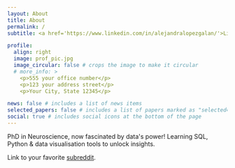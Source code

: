 ```yaml
---
layout: About
title: About
permalink: /
subtitle: <a href='https://www.linkedin.com/in/alejandralopezgalan/'>LinkedIn</a>. 

profile:
  align: right
  image: prof_pic.jpg
  image_circular: false # crops the image to make it circular
  # more_info: >
    <p>555 your office number</p>
    <p>123 your address street</p>
    <p>Your City, State 12345</p>

news: false # includes a list of news items
selected_papers: false # includes a list of papers marked as "selected={true}"
social: true # includes social icons at the bottom of the page
---
```


PhD in Neuroscience, now fascinated by data's power! Learning SQL, Python & data visualisation tools to unlock insights. 

Link to your favorite [subreddit](http://reddit.com). 

